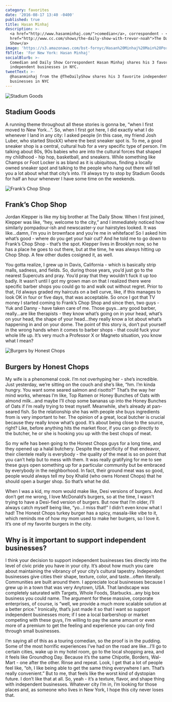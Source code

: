 ```yaml
---
category: favorites
date: '2016-08-17 13:40 -0400'
published: true
title: Hasan Minhaj
description: >-
  <a href="http://www.hasanminhaj.com/">comedian</a>, correspondent - <a
  href="http://www.cc.com/shows/the-daily-show-with-trevor-noah">The Daily
  Show</a>
image: 'https://s3.amazonaws.com/bst-fornyc/Hasan%20Minhaj%20Main%20Portrait.jpg'
fbTitle: 'For New York: Hasan Minhaj'
socialBlurb: >-
  Comedian and Daily Show Correspondent Hasan Minhaj shares his 3 favorite
  independent businesses in NYC.
tweetText: >-
  @hasanminhaj from the @TheDailyShow shares his 3 favorite independent
  businesses in NYC
---
```

![Stadium Goods](https://s3.amazonaws.com/bst-fornyc/Hasan%20Minhaj%20Stadium%20Goods.jpg)
## Stadium Goods
A running theme throughout all these stories is gonna be, “when I first moved to New York…”. So, when I first got here, I did exactly what I do whenever I land in any city: I asked people (in this case, my friend Josh Luber, who started StockX) where the best sneaker spot is. To me, a good sneaker shop is a central, cultural hub for a very specific type of person. I’m talking about 80s, 90s babies who are into the cultural forces that shaped my childhood - hip hop, basketball, and sneakers. While something like Champs or Foot Locker is as bland as it is ubiquitous, finding a locally owned sneaker spot and talking to the people who hang out there will tell you a lot about what that city’s into. I’ll always try to stop by Stadium Goods for half an hour whenever I have some time on the weekends.

![Frank’s Chop Shop](https://s3.amazonaws.com/bst-fornyc/Hasan%20Minhaj%20Frank's%20Chop%20Shop.jpg)
## Frank’s Chop Shop
Jordan Klepper is like my big brother at The Daily Show. When I first joined, Klepper was like, “hey, welcome to the city,” and I immediately noticed how similarly pompadour-ish and newscaster-y our hairstyles looked. It was like...damn, I’m you in brownface and you’re me in whiteface! So I asked him what’s good - where do you get your hair cut? And he told me to go down to Frank’s Chop Shop - that’s the spot. Klepper lives in Brooklyn now, so he has a place he goes to out there, but at the time, he was always hitting up Chop Shop. A few other dudes cosigned it, as well. 

You gotta realize, I grew up in Davis, California - which is basically strip malls, sadness, and fields. So, during those years, you’d just go to the nearest Supercuts and pray. You’d pray that they wouldn’t fuck it up too badly. It wasn’t until I got my grown man on that I realized there were specific barber shops you could go to and walk out without regret. Prior to that, I’d always graded my haircuts on a bell curve, like, if this manages to look OK in four or five days, that was acceptable. So once I got that TV money I started coming to Frank’s Chop Shop and since then, two guys - Yuk and Danny - have taken care of me. Those guys...any good barber, really...are like therapists - they know what’s going on in your head, what’s on your head, the shape of your head...they really know a lot about what’s happening in and on your dome. The point of this story is, don’t put yourself in the wrong hands when it comes to barber shops - that could fuck your whole life up. It’s very much a Professor X or Magneto situation, you know what I mean?

![Burgers by Honest Chops](https://s3.amazonaws.com/bst-fornyc/Hasan%20Minhaj%20Burgers%20by%20Honest%20Chops.jpg)
## Burgers by Honest Chops
My wife is a phenomenal cook. I’m not overhyping her - she’s incredible. Just yesterday, we’re sitting on the couch and she’s like, “hm. I’m kinda hungry. You want some seared salmon and risotto?” That’s the way her mind works, whereas I’m like, Top Ramen or Honey Bunches of Oats with almond milk...and maybe I’ll chop some bananas up into the Honey Bunches of Oats if I’m really trying to treat myself. Meanwhile, she’s already at pan-seared fish. So the relationship she has with people she buys ingredients from is very important to her. The opinion of a great, local butcher is crucial because they really know what’s good. It’s about being close to the source, right? Like, before anything hits the market floor, if you can go directly to the butcher, he or she is hooking you up with the best chops of meat.

So my wife has been going to the Honest Chops guys for a long time, and they opened up a halal butchery. Despite the specificity of that endeavor, their clientele really is everybody - the quality of the meat is so on point that you can’t help but to mess with them. It was really gratifying for me to see these guys open something up for a particular community but be embraced by everybody in the neighborhood. In fact, their ground meat was so good, people would always tell my boy Khalid (who owns Honest Chops) that he should open a burger shop. So that’s what he did. 

When I was a kid, my mom would make like, Desi versions of burgers. And don’t get me wrong, I love McDonald’s burgers, so at the time, I wasn’t trying to have a Desi-fied version of burgers. But now that I’m older, I’ll always catch myself being like, “yo...I miss that!” I didn’t even know what I had! The Honest Chops turkey burger has a spicy, masala-like vibe to it, which reminds me of how my mom used to make her burgers, so I love it. It’s one of my favorite burgers in the city.

## Why is it important to support independent businesses?
I think your decision to support independent businesses ties directly into the level of civic pride you have in your city. It’s about how much you care about maintaining the vibrancy of your city’s cultural tapestry. Independent businesses give cities their shape, texture, color, and taste...often literally. Communities are built around them. I appreciate local businesses because I grew up in a town that was very Anytown, USA. That landscape was completely saturated with Targets, Whole Foods, Starbucks...any big box business you could name. The argument for these massive, corporate enterprises, of course, is “well, we provide a much more scalable solution at a better price.” Ironically, that’s just made it so that I want so support independent businesses more; if I see a local barbershop or market competing with these guys, I’m willing to pay the same amount or even more of a premium to get the feeling and experience you can only find through small businesses.

I’m saying all of this as a touring comedian, so the proof is in the pudding. Some of the most horrific experiences I’ve had on the road are like...I’ll go to certain cities, wake up in my hotel room, go to the local shopping area, and it feels like Groundhog Day. Because it’s the same Chipotle, Borders, Wal-Mart - one after the other. Rinse and repeat. Look, I get that a lot of people feel like, “oh, I like being able to get the same thing everywhere I am. That’s really convenient.” But to me, that feels like the worst kind of dystopian future. I don’t like that at all. So, yeah - it’s a texture, flavor, and shape thing with independent businesses. Whatever city I’m in, I’m looking for those places and, as someone who lives in New York, I hope this city never loses that.
